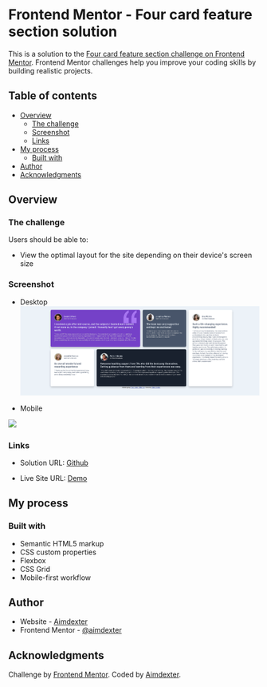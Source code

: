 # Frontend Mentor - Four card feature section solution

This is a solution to the [Four card feature section challenge on Frontend Mentor](https://www.frontendmentor.io/challenges/four-card-feature-section-weK1eFYK). Frontend Mentor challenges help you improve your coding skills by building realistic projects. 

## Table of contents

- [Overview](#overview)
  - [The challenge](#the-challenge)
  - [Screenshot](#screenshot)
  - [Links](#links)
- [My process](#my-process)
  - [Built with](#built-with)
- [Author](#author)
- [Acknowledgments](#acknowledgments)


## Overview

### The challenge

Users should be able to:

- View the optimal layout for the site depending on their device's screen size

### Screenshot
- Desktop
![](./images/desktop.png)

- Mobile

![](./images/phone.png)

### Links

- Solution URL: [Github](https://github.com/aimdexter/)

- Live Site URL: [Demo](https://aimdexter.github.io/testimonials-grid-section-main/)

## My process

### Built with

- Semantic HTML5 markup
- CSS custom properties
- Flexbox
- CSS Grid
- Mobile-first workflow

## Author

- Website - [Aimdexter](https://github.com/aimdexter)
- Frontend Mentor - [@aimdexter](https://www.frontendmentor.io/profile/aimdexter)

## Acknowledgments
Challenge by <a href="https://www.frontendmentor.io?ref=challenge" target="_blank">Frontend Mentor</a>.
Coded by <a href="https://github.com/aimdexter">Aimdexter</a>.


